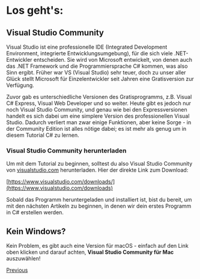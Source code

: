 # Los geht's:

## Visual Studio Community

Visual Studio ist eine professionelle IDE (Integrated Development Environment, integrierte Entwicklungsumgebung), für die sich viele .NET-Entwickler entscheiden. Sie wird von Microsoft entwickelt, von denen auch das .NET Framework und die Programmiersprache C# kommen, was also Sinn ergibt. Früher war VS (Visual Studio) sehr teuer, doch zu unser aller Glück stellt Microsoft für Einzelentwickler seit Jahren eine Gratisversion zur Verfügung.

Zuvor gab es unterschiedliche Versionen des Gratisprogramms, z.B. Visual C# Express, Visual Web Developer und so weiter. Heute gibt es jedoch nur noch Visual Studio Community, und genau wie bei den Expressversionen handelt es sich dabei um eine simplere Version des professionellen Visual Studio. Dadurch verliert man zwar einige Funktionen, aber keine Sorge - in der Community Edition ist alles nötige dabei; es ist mehr als genug um in diesem Tutorial C# zu lernen.

### Visual Studio Community herunterladen

Um mit dem Tutorial zu beginnen, solltest du also Visual Studio Community von [visualstudio.com](https://www.visualstudio.com) herunterladen. Hier der direkte Link zum Download:

[https://www.visualstudio.com/downloads/](https://www.visualstudio.com/downloads)

Sobald das Programm heruntergeladen und installiert ist, bist du bereit, um mit den nächsten Artikeln zu beginnen, in denen wir dein erstes Programm in C# erstellen werden.

## Kein Windows?

Kein Problem, es gibt auch eine Version für macOS - einfach auf den Link oben klicken und darauf achten, **Visual Studio Community für Mac** auszuwählen!

[Previous](../README.md)